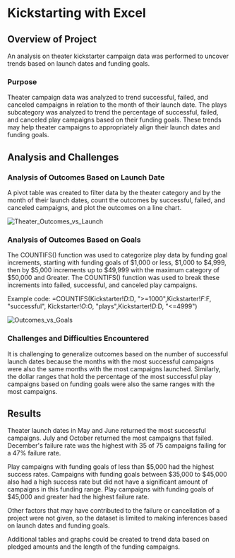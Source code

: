 # Kickstarting with Excel

## Overview of Project

An analysis on theater kickstarter campaign data was performed to uncover trends based on launch dates and funding goals.

### Purpose

Theater campaign data was analyzed to trend successful, failed, and canceled campaigns in relation to the month of their launch date.  The plays subcategory was analyzed to trend the percentage of successful, failed, and canceled play campaigns based on their funding goals.  These trends may help theater campaigns to appropriately align their launch dates and funding goals.  

## Analysis and Challenges

### Analysis of Outcomes Based on Launch Date

A pivot table was created to filter data by the theater category and by the month of their launch dates, count the outcomes by successful, failed, and canceled campaigns, and plot the outcomes on a line chart.

![Theater_Outcomes_vs_Launch](https://user-images.githubusercontent.com/90982811/135784309-59f08d58-5dd2-4851-94ee-b49fd8a16a8c.png)

### Analysis of Outcomes Based on Goals

The COUNTIFS() function was used to categorize play data by funding goal increments, starting with funding goals of $1,000 or less, $1,000 to $4,999, then by $5,000 increments up to $49,999 with the maximum category of $50,000 and Greater.  The COUNTIFS() function was used to break these increments into failed, successful, and canceled play campaigns.  

Example code:  =COUNTIFS(Kickstarter!$D:$D, ">=1000",Kickstarter!$F:$F, "successful", Kickstarter!$O:$O, "plays",Kickstarter!$D:$D, "<=4999")

![Outcomes_vs_Goals](https://user-images.githubusercontent.com/90982811/135784341-fb9a76c6-15f7-481c-8492-ce03707e4e77.png)

### Challenges and Difficulties Encountered

It is challenging to generalize outcomes based on the number of successful launch dates because the months with the most successful campaigns were also the same months with the most campaigns launched.  Similarly, the dollar ranges that hold the percentage of the most successful play campaigns based on funding goals were also the same ranges with the most campaigns.

## Results

Theater launch dates in May and June returned the most successful campaigns.  July and October returned the most campaigns that failed.  December's failure rate was the highest with 35 of 75 campaigns failing for a 47% failure rate.

Play campaigns with funding goals of less than $5,000 had the highest success rates.  Campaigns with funding goals between $35,000 to $45,000 also had a high success rate but did not have a significant amount of campaigns in this funding range.  Play campaigns with funding goals of $45,000 and greater had the highest failure rate.  

Other factors that may have contributed to the failure or cancellation of a project were not given, so the dataset is limited to making inferences based on launch dates and funding goals. 

Additional tables and graphs could be created to trend data based on pledged amounts and the length of the funding campaigns.
